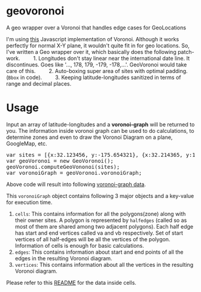 # geovoronoi
A geo wrapper over a Voronoi that handles edge cases for GeoLocations


I'm using <a href="https://github.com/gorhill/Javascript-Voronoi">this</a> Javascript implementation of Voronoi. Although it works perfectly for normal X-Y plane, it wouldn't quite fit in for geo locations. So, I've written a Geo wrapper over it, which basically does the following patch-work.
&nbsp;&nbsp;&nbsp;&nbsp;&nbsp;&nbsp;&nbsp;&nbsp;1. Longitudes don't stay linear near the international date line. It discontinues. Goes like '..., 178, 179, -179, -178,...'. GeoVoronoi would take care of this.
&nbsp;&nbsp;&nbsp;&nbsp;&nbsp;&nbsp;&nbsp;&nbsp;2. Auto-boxing super area of sites with optimal padding. (<code>Bbox</code> in code).
&nbsp;&nbsp;&nbsp;&nbsp;&nbsp;&nbsp;&nbsp;&nbsp;3. Keeping latitude-longitudes sanitized in terms of range and decimal places.

<h1>Usage</h1>
Input an array of latitude-longitudes and a <strong>voronoi-graph</strong> will be returned to you. The information inside voronoi graph can be used to do calculations, to determine zones and even to draw the Voronoi Diagram on a plane, GoogleMap, etc.

<pre>
var sites = [{x:32.123456, y:-175.654321}, {x:32.214365, y:162.123234}, {x:32.907856, y:-162.098765}, {x:32.019283, y:172.102938}, {x:32.444555, y:-176.555444}, {x:32.333222, y:-179.222333}];
var geoVoronoi = new GeoVoronoi();
geoVoronoi.computeGeoVononoi(sites);
var voronoiGraph = geoVoronoi.voronoiGraph;
</pre>

Above code will result into following <a href="https://dl.dropboxusercontent.com/u/49221136/sample_voronoi_graph.txt">voronoi-graph data</a>.

This <code>voronoiGraph</code> object contains following 3 major objects and a key-value for execution time.
<ol>
<li>
<code>cells</code>: This contains information for all the polygons(zone) along with their owner sites. A polygon is represented by <code>halfedges</code> (called so as most of them are shared among two adjacent polygons). Each half edge has start and end vertices called va and vb respectively. Set of start vertices of all half-edges will be all the vertices of the polygon. Information of cells is enough for basic calculations.
</li>
<li>
<code>edges</code>: This contains information about start and end points of all the edges in the resulting Voronoi diagram.
</li>
<li>
<code>vertices</code>: This contains information about all the vertices in the resulting Voronoi diagram.
</li>
</ol>

Please refer to this <a href="https://github.com/gorhill/Javascript-Voronoi/blob/master/README.md">README</a> for the data inside cells.
